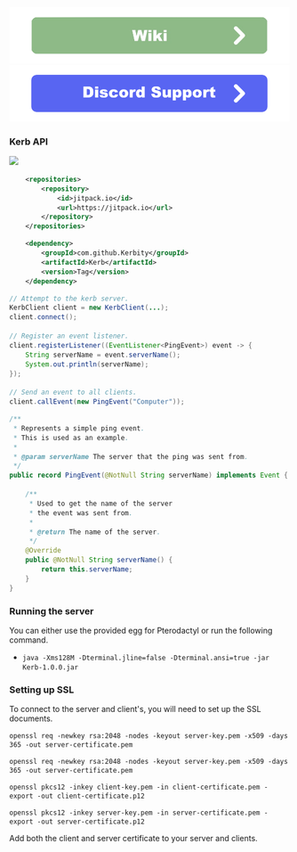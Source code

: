 <div align=center>
    <a href="https://smuddgge.gitbook.io/kerb/"><img src="./images/wiki.png" width="512"></a>
    <a href="https://discord.gg/pax7uFhaaD"><img src="./images/discord.png" width="512"></a>
</div>

### Kerb API

[![](https://jitpack.io/v/Kerbity/Kerb.svg)](https://jitpack.io/#Kerbity/Kerb)
```xml
    <repositories>
        <repository>
            <id>jitpack.io</id>
            <url>https://jitpack.io</url>
        </repository>
    </repositories>
```
```xml
    <dependency>
        <groupId>com.github.Kerbity</groupId>
        <artifactId>Kerb</artifactId>
        <version>Tag</version>
    </dependency>
```
```java
// Attempt to the kerb server.
KerbClient client = new KerbClient(...);
client.connect();

// Register an event listener.
client.registerListener((EventListener<PingEvent>) event -> {
    String serverName = event.serverName();
    System.out.println(serverName);
});

// Send an event to all clients.
client.callEvent(new PingEvent("Computer"));
```

```java
/**
 * Represents a simple ping event.
 * This is used as an example.
 *
 * @param serverName The server that the ping was sent from.
 */
public record PingEvent(@NotNull String serverName) implements Event {

    /**
     * Used to get the name of the server
     * the event was sent from.
     *
     * @return The name of the server.
     */
    @Override
    public @NotNull String serverName() {
        return this.serverName;
    }
}
```

### Running the server
You can either use the provided egg for Pterodactyl or run the following command.
- `java -Xms128M -Dterminal.jline=false -Dterminal.ansi=true -jar Kerb-1.0.0.jar`


### Setting up SSL
To connect to the server and client's, you will need to set up the SSL documents.

```
openssl req -newkey rsa:2048 -nodes -keyout server-key.pem -x509 -days 365 -out server-certificate.pem
```
```
openssl req -newkey rsa:2048 -nodes -keyout server-key.pem -x509 -days 365 -out server-certificate.pem
```
```
openssl pkcs12 -inkey client-key.pem -in client-certificate.pem -export -out client-certificate.p12
```
```
openssl pkcs12 -inkey server-key.pem -in server-certificate.pem -export -out server-certificate.p12
```

Add both the client and server certificate to your server and clients.
